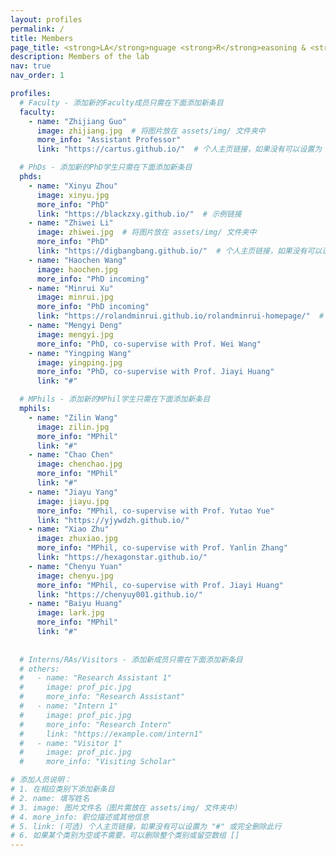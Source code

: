 ```yaml
---
layout: profiles
permalink: /
title: Members
page_title: <strong>LA</strong>nguage <strong>R</strong>easoning & <strong>K</strong>nowledge Lab
description: Members of the lab
nav: true
nav_order: 1

profiles:
  # Faculty - 添加新的Faculty成员只需在下面添加新条目
  faculty:
    - name: "Zhijiang Guo"
      image: zhijiang.jpg  # 将图片放在 assets/img/ 文件夹中
      more_info: "Assistant Professor"
      link: "https://cartus.github.io/"  # 个人主页链接，如果没有可以设置为 "#" 或删除此行

  # PhDs - 添加新的PhD学生只需在下面添加新条目
  phds:
    - name: "Xinyu Zhou" 
      image: xinyu.jpg
      more_info: "PhD"
      link: "https://blackzxy.github.io/"  # 示例链接
    - name: "Zhiwei Li"
      image: zhiwei.jpg  # 将图片放在 assets/img/ 文件夹中
      more_info: "PhD"
      link: "https://digbangbang.github.io/"  # 个人主页链接，如果没有可以设置为 "#" 或删除此行
    - name: "Haochen Wang"
      image: haochen.jpg
      more_info: "PhD incoming"
    - name: "Minrui Xu" 
      image: minrui.jpg
      more_info: "PhD incoming"
      link: "https://rolandminrui.github.io/rolandminrui-homepage/"  # 示例链接
    - name: "Mengyi Deng"
      image: mengyi.jpg
      more_info: "PhD, co-supervise with Prof. Wei Wang"
    - name: "Yingping Wang"
      image: yingping.jpg
      more_info: "PhD, co-supervise with Prof. Jiayi Huang"
      link: "#"

  # MPhils - 添加新的MPhil学生只需在下面添加新条目  
  mphils:
    - name: "Zilin Wang"
      image: zilin.jpg
      more_info: "MPhil"
      link: "#"
    - name: "Chao Chen"
      image: chenchao.jpg
      more_info: "MPhil"
      link: "#"
    - name: "Jiayu Yang"
      image: jiayu.jpg
      more_info: "MPhil, co-supervise with Prof. Yutao Yue"
      link: "https://yjywdzh.github.io/"
    - name: "Xiao Zhu"
      image: zhuxiao.jpg
      more_info: "MPhil, co-supervise with Prof. Yanlin Zhang"
      link: "https://hexagonstar.github.io/"
    - name: "Chenyu Yuan"
      image: chenyu.jpg
      more_info: "MPhil, co-supervise with Prof. Jiayi Huang"
      link: "https://chenyuy001.github.io/"
    - name: "Baiyu Huang"
      image: lark.jpg
      more_info: "MPhil"
      link: "#"
      
  
  # Interns/RAs/Visitors - 添加新成员只需在下面添加新条目
  # others:
  #   - name: "Research Assistant 1"
  #     image: prof_pic.jpg
  #     more_info: "Research Assistant"
  #   - name: "Intern 1"
  #     image: prof_pic.jpg
  #     more_info: "Research Intern"
  #     link: "https://example.com/intern1"
  #   - name: "Visitor 1"
  #     image: prof_pic.jpg
  #     more_info: "Visiting Scholar"

# 添加人员说明：
# 1. 在相应类别下添加新条目
# 2. name: 填写姓名
# 3. image: 图片文件名（图片需放在 assets/img/ 文件夹中）
# 4. more_info: 职位描述或其他信息
# 5. link: (可选) 个人主页链接，如果没有可以设置为 "#" 或完全删除此行
# 6. 如果某个类别为空或不需要，可以删除整个类别或留空数组 []
---
```

